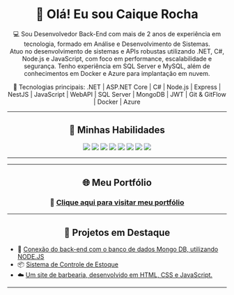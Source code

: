 <h1 align="center">👋 Olá! Eu sou Caique Rocha</h1>
<p align="center">💻 Sou Desenvolvedor Back-End com mais de 2 anos de experiência em tecnologia, formado em Análise e Desenvolvimento de Sistemas.
<br>Atuo no desenvolvimento de sistemas e APIs robustas utilizando .NET, C#, Node.js e JavaScript, com foco em performance, escalabilidade e segurança. Tenho experiência em SQL Server e MySQL, além de conhecimentos em Docker e Azure para implantação em nuvem.</p>
<p align="center">🔧 Tecnologias principais: 
.NET | ASP.NET Core | C# | Node.js | Express | NestJS | JavaScript | WebAPI | SQL Server | MongoDB | JWT | Git & GitFlow | Docker | Azure </p>


---

<h2 align="center">🚀 Minhas Habilidades</h2>

<div align="center">

<img src="https://img.shields.io/badge/.NET8-512BD4?style=for-the-badge&logo=dotnet&logoColor=white" />
<img src="https://img.shields.io/badge/C%23-8A2BE2?style=for-the-badge&logo=csharp&logoColor=white" />
<img src="https://img.shields.io/badge/NODE.JS-339933?style=for-the-badge&logo=nodedotjs&logoColor=white" />
<img src="https://img.shields.io/badge/JAVASCRIPT-F7DF1E?style=for-the-badge&logo=javascript&logoColor=black" />
<img src="https://img.shields.io/badge/WebAPI-00599C?style=for-the-badge" />
<img src="https://img.shields.io/badge/SQL%20SERVER-CC2927?style=for-the-badge&logo=microsoftsqlserver&logoColor=white" />
<img src="https://img.shields.io/badge/DOCKER-2496ED?style=for-the-badge&logo=docker&logoColor=white" />
<img src="https://img.shields.io/badge/AZURE-0078D4?style=for-the-badge&logo=microsoftazure&logoColor=white" />

</div>

---

---

<h2 align="center">🌐 Meu Portfólio</h2>

<!-- Link grande e centralizado -->
<h3 align="center">
  🚀 <a href="https://portfolio-caique-psi.vercel.app/" target="_blank">Clique aqui para visitar meu portfólio</a>
</h3>


---

<h2 align="center">🧩 Projetos em Destaque</h2>

- 🔧 [Conexão do back-end com o banco de dados Mongo DB, utilizando NODE.JS](https://github.com/CaiqueRodrigues98/Back-end_connection)  
- 📦 [Sistema de Controle de Estoque](https://github.com/CaiqueRodrigues98/Sistema-ERP)  
- ☁️ [Um site de barbearia, desenvolvido em HTML, CSS e JavaScript.](https://github.com/CaiqueRodrigues98/barbershop)

---

